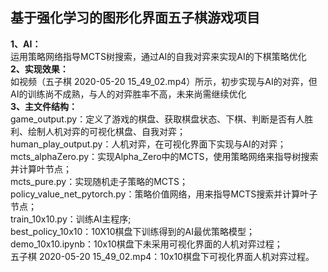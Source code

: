 ## 基于强化学习的图形化界面五子棋游戏项目
**1、AI：**  
运用策略网络指导MCTS树搜索，通过AI的自我对弈来实现AI的下棋策略优化  
**2、实现效果：**  
如视频（五子棋 2020-05-20 15_49_02.mp4）所示，初步实现与AI的对弈，但AI的训练尚不成熟，与人的对弈胜率不高，未来尚需继续优化  
**3、主文件结构：**  
game_output.py：定义了游戏的棋盘、获取棋盘状态、下棋、判断是否有人胜利、绘制人机对弈的可视化棋盘、自我对弈；  
human_play_output.py：人机对弈，在可视化界面下实现与AI的对弈；  
mcts_alphaZero.py：实现Alpha_Zero中的MCTS，使用策略网络来指导树搜索并计算叶节点；  
mcts_pure.py：实现随机走子策略的MCTS；  
policy_value_net_pytorch.py：策略价值网络，用来指导MCTS搜索并计算叶子节点；  
train_10x10.py：训练AI主程序;  
best_policy_10x10：10X10棋盘下训练得到的AI最优策略模型；  
demo_10x10.ipynb：10x10棋盘下未采用可视化界面的人机对弈过程；  
五子棋 2020-05-20 15_49_02.mp4：10x10棋盘下可视化界面人机对弈过程。
